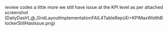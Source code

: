 review codes a little more we still have issue at the KPI level as per attached screenshot (DailyDash1_@_GridLayoutImplementationFAIL4TableRep(4)+KPIMaxWidthBlockerStillHasIssue.png)
